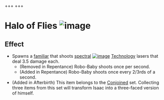 +++
+++

 # Halo of Flies ![image](/image/Halo_of_Flies.png) 


Effect
--------


* Spawns a [familiar](/wiki/Familiar "Familiar") that shoots [spectral](/wiki/Spectral_tears "Spectral tears") [![image](/image/Technology.png)](/wiki/Technology "Technology") [Technology](/wiki/Technology "Technology") lasers that deal 3.5 damage each.
	+ (Removed in Repentance) Robo-Baby shoots once per second.
	+ (Added in Repentance) Robo-Baby shoots once every 2/3rds of a second.
* (Added in Afterbirth) This item belongs to the [Conjoined](/wiki/Conjoined "Conjoined") set. Collecting three items from this set will transform Isaac into a three-faced version of himself.


